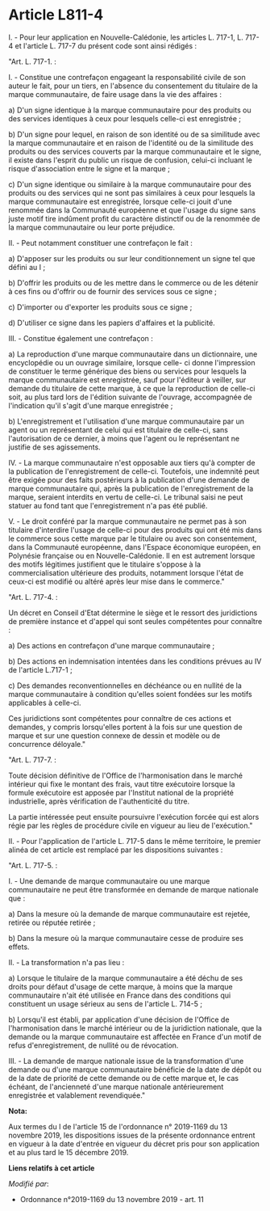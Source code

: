 # Article L811-4

I. - Pour leur application en Nouvelle-Calédonie, les articles L. 717-1, L. 717-4 et l'article L. 717-7 du présent code sont
ainsi rédigés :

"Art. L. 717-1. :

I. - Constitue une contrefaçon engageant la responsabilité civile de son auteur le fait, pour un tiers, en l'absence du
consentement du titulaire de la marque communautaire, de faire usage dans la vie des affaires :

a) D'un signe identique à la marque communautaire pour des produits ou des services identiques à ceux pour lesquels celle-ci
est enregistrée ;

b) D'un signe pour lequel, en raison de son identité ou de sa similitude avec la marque communautaire et en raison de
l'identité ou de la similitude des produits ou des services couverts par la marque communautaire et le signe, il existe dans
l'esprit du public un risque de confusion, celui-ci incluant le risque d'association entre le signe et la marque ;

c) D'un signe identique ou similaire à la marque communautaire pour des produits ou des services qui ne sont pas similaires à
ceux pour lesquels la marque communautaire est enregistrée, lorsque celle-ci jouit d'une renommée dans la Communauté
européenne et que l'usage du signe sans juste motif tire indûment profit du caractère distinctif ou de la renommée de la
marque communautaire ou leur porte préjudice.

II. - Peut notamment constituer une contrefaçon le fait :

a) D'apposer sur les produits ou sur leur conditionnement un signe tel que défini au I ;

b) D'offrir les produits ou de les mettre dans le commerce ou de les détenir à ces fins ou d'offrir ou de fournir des
services sous ce signe ;

c) D'importer ou d'exporter les produits sous ce signe ;

d) D'utiliser ce signe dans les papiers d'affaires et la publicité.

III. - Constitue également une contrefaçon :

a) La reproduction d'une marque communautaire dans un dictionnaire, une encyclopédie ou un ouvrage similaire, lorsque celle-
ci donne l'impression de constituer le terme générique des biens ou services pour lesquels la marque communautaire est
enregistrée, sauf pour l'éditeur à veiller, sur demande du titulaire de cette marque, à ce que la reproduction de celle-ci
soit, au plus tard lors de l'édition suivante de l'ouvrage, accompagnée de l'indication qu'il s'agit d'une marque
enregistrée ;

b) L'enregistrement et l'utilisation d'une marque communautaire par un agent ou un représentant de celui qui est titulaire de
celle-ci, sans l'autorisation de ce dernier, à moins que l'agent ou le représentant ne justifie de ses agissements.

IV. - La marque communautaire n'est opposable aux tiers qu'à compter de la publication de l'enregistrement de celle-ci.
Toutefois, une indemnité peut être exigée pour des faits postérieurs à la publication d'une demande de marque communautaire
qui, après la publication de l'enregistrement de la marque, seraient interdits en vertu de celle-ci. Le tribunal saisi ne
peut statuer au fond tant que l'enregistrement n'a pas été publié.

V. - Le droit conféré par la marque communautaire ne permet pas à son titulaire d'interdire l'usage de celle-ci pour des
produits qui ont été mis dans le commerce sous cette marque par le titulaire ou avec son consentement, dans la Communauté
européenne, dans l'Espace économique européen, en Polynésie française ou en Nouvelle-Calédonie. Il en est autrement lorsque
des motifs légitimes justifient que le titulaire s'oppose à la commercialisation ultérieure des produits, notamment lorsque
l'état de ceux-ci est modifié ou altéré après leur mise dans le commerce."

"Art. L. 717-4. :

Un décret en Conseil d'Etat détermine le siège et le ressort des juridictions de première instance et d'appel qui sont seules
compétentes pour connaître :

a) Des actions en contrefaçon d'une marque communautaire ;

b) Des actions en indemnisation intentées dans les conditions prévues au IV de l'article L.717-1 ;

c) Des demandes reconventionnelles en déchéance ou en nullité de la marque communautaire à condition qu'elles soient fondées
sur les motifs applicables à celle-ci.

Ces juridictions sont compétentes pour connaître de ces actions et demandes, y compris lorsqu'elles portent à la fois sur une
question de marque et sur une question connexe de dessin et modèle ou de concurrence déloyale."

"Art. L. 717-7. :

Toute décision définitive de l'Office de l'harmonisation dans le marché intérieur qui fixe le montant des frais, vaut titre
exécutoire lorsque la formule exécutoire est apposée par l'Institut national de la propriété industrielle, après vérification
de l'authenticité du titre.

La partie intéressée peut ensuite poursuivre l'exécution forcée qui est alors régie par les règles de procédure civile en
vigueur au lieu de l'exécution."

II. - Pour l'application de l'article L. 717-5 dans le même territoire, le premier alinéa de cet article est remplacé par les
dispositions suivantes :

"Art. L. 717-5. :

I. - Une demande de marque communautaire ou une marque communautaire ne peut être transformée en demande de marque nationale
que :

a) Dans la mesure où la demande de marque communautaire est rejetée, retirée ou réputée retirée ;

b) Dans la mesure où la marque communautaire cesse de produire ses effets.

II. - La transformation n'a pas lieu :

a) Lorsque le titulaire de la marque communautaire a été déchu de ses droits pour défaut d'usage de cette marque, à moins que
la marque communautaire n'ait été utilisée en France dans des conditions qui constituent un usage sérieux au sens de
l'article L. 714-5 ;

b) Lorsqu'il est établi, par application d'une décision de l'Office de l'harmonisation dans le marché intérieur ou de la
juridiction nationale, que la demande ou la marque communautaire est affectée en France d'un motif de refus d'enregistrement,
de nullité ou de révocation.

III. - La demande de marque nationale issue de la transformation d'une demande ou d'une marque communautaire bénéficie de la
date de dépôt ou de la date de priorité de cette demande ou de cette marque et, le cas échéant, de l'ancienneté d'une marque
nationale antérieurement enregistrée et valablement revendiquée."

**Nota:**

Aux termes du I de l'article 15 de l'ordonnance n° 2019-1169 du 13 novembre 2019, les dispositions issues de la présente
ordonnance entrent en vigueur à la date d'entrée en vigueur du décret pris pour son application et au plus tard le 15
décembre 2019.

**Liens relatifs à cet article**

_Modifié par_:

  - Ordonnance n°2019-1169 du 13 novembre 2019 - art. 11
